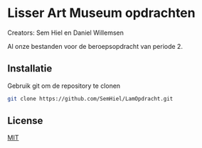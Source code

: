 # Lisser Art Museum opdrachten 

Creators: Sem Hiel en Daniel Willemsen

Al onze bestanden voor de beroepsopdracht van periode 2.

## Installatie

Gebruik git om de repository te clonen

```bash
git clone https://github.com/SemHiel/LamOpdracht.git
```

## License
[MIT](https://choosealicense.com/licenses/mit/)
